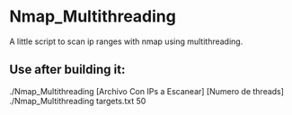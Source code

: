 # Nmap_Multithreading
A little script to scan ip ranges with nmap using multithreading.

## Use after building it:
./Nmap_Multithreading [Archivo Con IPs a Escanear] [Numero de threads]
./Nmap_Multithreading targets.txt 50
